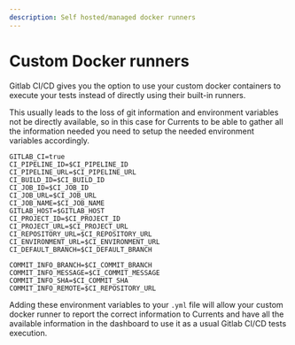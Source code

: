 ```yaml
---
description: Self hosted/managed docker runners
---
```


# Custom Docker runners

Gitlab CI/CD gives you the option to use your custom docker containers to execute your tests instead of directly using their built-in runners.

This usually leads to the loss of git information and environment variables not be directly available, so in this case for Currents to be able to gather all the information needed you need to setup the needed environment variables accordingly.

```
GITLAB_CI=true
CI_PIPELINE_ID=$CI_PIPELINE_ID
CI_PIPELINE_URL=$CI_PIPELINE_URL
CI_BUILD_ID=$CI_BUILD_ID
CI_JOB_ID=$CI_JOB_ID
CI_JOB_URL=$CI_JOB_URL
CI_JOB_NAME=$CI_JOB_NAME
GITLAB_HOST=$GITLAB_HOST
CI_PROJECT_ID=$CI_PROJECT_ID
CI_PROJECT_URL=$CI_PROJECT_URL
CI_REPOSITORY_URL=$CI_REPOSITORY_URL
CI_ENVIRONMENT_URL=$CI_ENVIRONMENT_URL
CI_DEFAULT_BRANCH=$CI_DEFAULT_BRANCH

COMMIT_INFO_BRANCH=$CI_COMMIT_BRANCH
COMMIT_INFO_MESSAGE=$CI_COMMIT_MESSAGE
COMMIT_INFO_SHA=$CI_COMMIT_SHA
COMMIT_INFO_REMOTE=$CI_REPOSITORY_URL
```

Adding these environment variables to your `.yml` file will allow your custom docker runner to report the correct information to Currents and have all the available information in the dashboard to use it as a usual Gitlab CI/CD tests execution.
